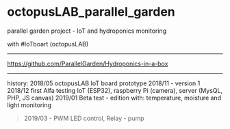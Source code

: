 # octopusLAB_parallel_garden
parallel garden project - IoT and hydroponics monitoring

with #IoTboart (octopusLAB)

---
https://github.com/ParallelGarden/Hydroponics-in-a-box

---
history:
2018/05 octopusLAB IoT board prototype
2018/11 - version 1
2018/12 first Alfa testing IoT (ESP32), raspberry Pi (camera), server (MysQL, PHP, JS canvas)
2019/01 Beta test - edition with: temperature, moisture and light monitoring
> 2019/03 - PWM LED control, Relay - pump

